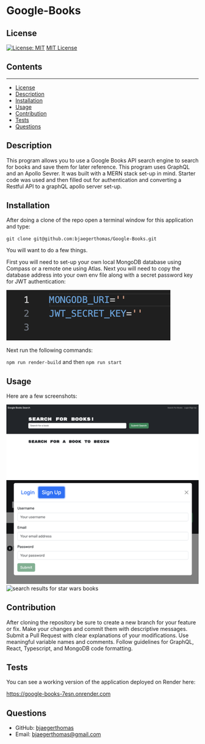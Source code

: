 # Google-Books

  ## License
  [![License: MIT](https://img.shields.io/badge/License-MIT-yellow.svg)](https://opensource.org/licenses/MIT)
  [MIT License](https://opensource.org/licenses/MIT)

  ## Contents
  ---------
  - [License](#license)
  - [Description](#description)
  - [Installation](#installation)
  - [Usage](#usage)
  - [Contribution](#contribution)
  - [Tests](#tests)
  - [Questions](#questions)

  ## Description
  This program allows you to use a Google Books API search engine to search for books and save them for later reference. This program uses GraphQL and an Apollo Sevrer. It was built with a MERN stack set-up in mind. Starter code was used and then filled out for authentication and converting a Restful API to a graphQL apollo server set-up.

  ## Installation

  After doing a clone of the repo open a terminal window for this application and type:

  `` git clone git@github.com:bjaegerthomas/Google-Books.git ``

  You will want to do a few things.
  
  First you will need to set-up your own local MongoDB database using Compass or a remote one using Atlas. Next you will need to copy the database address into your own env file along with a secret password key for JWT authentication:

  ![blank env file](./assets/mongo.png)

  Next run the following commands:

  `` npm run render-build `` and then
  `` npm run start ``

  ## Usage
  Here are a few screenshots:

  ![main page](./assets/mainpage.png)
  ![sign up modal window](./assets/signup.png)
  ![search results for star wars books](./assets/searchresults.png)


  ## Contribution
  After cloning the repository be sure to create a new branch for your feature or fix.
  Make your changes and commit them with descriptive messages.
  Submit a Pull Request with clear explanations of your modifications.
  Use meaningful variable names and comments.
  Follow guidelines for GraphQL, React, Typescript, and MongoDB code formatting.

  ## Tests
  You can see a working version of the application deployed on Render here:

  https://google-books-7esn.onrender.com

  ## Questions
  - GitHub: [bjaegerthomas](https://github.com/bjaegerthomas)
  - Email: bjaegerthomas@gmail.com